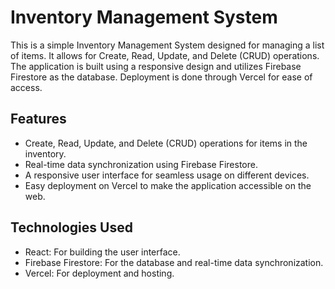 # Inventory Management System

This is a simple Inventory Management System designed for managing a list of items. It allows for Create, Read, Update, and Delete (CRUD) operations. The application is built using a responsive design and utilizes Firebase Firestore as the database. Deployment is done through Vercel for ease of access.

## Features

- Create, Read, Update, and Delete (CRUD) operations for items in the inventory.
- Real-time data synchronization using Firebase Firestore.
- A responsive user interface for seamless usage on different devices.
- Easy deployment on Vercel to make the application accessible on the web.

## Technologies Used

- React: For building the user interface.
- Firebase Firestore: For the database and real-time data synchronization.
- Vercel: For deployment and hosting.
  
